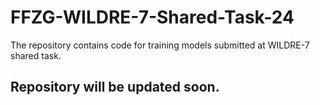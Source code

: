 # FFZG-WILDRE-7-Shared-Task-24
The repository contains code for training models submitted at WILDRE-7 shared task.

## Repository will be updated soon.
